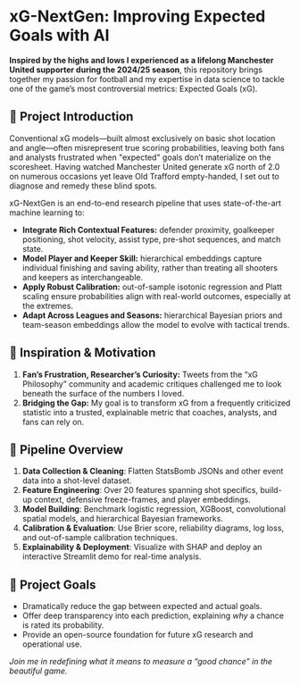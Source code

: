 # xG-NextGen: Improving Expected Goals with AI

**Inspired by the highs and lows I experienced as a lifelong Manchester United supporter during the 2024/25 season**, this repository brings together my passion for football and my expertise in data science to tackle one of the game’s most controversial metrics: Expected Goals (xG).

## 📖 Project Introduction

Conventional xG models—built almost exclusively on basic shot location and angle—often misrepresent true scoring probabilities, leaving both fans and analysts frustrated when "expected" goals don’t materialize on the scoresheet. Having watched Manchester United generate xG north of 2.0 on numerous occasions yet leave Old Trafford empty-handed, I set out to diagnose and remedy these blind spots.

xG-NextGen is an end-to-end research pipeline that uses state-of-the-art machine learning to:

* **Integrate Rich Contextual Features:** defender proximity, goalkeeper positioning, shot velocity, assist type, pre-shot sequences, and match state.
* **Model Player and Keeper Skill:** hierarchical embeddings capture individual finishing and saving ability, rather than treating all shooters and keepers as interchangeable.
* **Apply Robust Calibration:** out-of-sample isotonic regression and Platt scaling ensure probabilities align with real-world outcomes, especially at the extremes.
* **Adapt Across Leagues and Seasons:** hierarchical Bayesian priors and team-season embeddings allow the model to evolve with tactical trends.

## 🌟 Inspiration & Motivation

1. **Fan’s Frustration, Researcher’s Curiosity:** Tweets from the “xG Philosophy” community and academic critiques challenged me to look beneath the surface of the numbers I loved.
2. **Bridging the Gap:** My goal is to transform xG from a frequently criticized statistic into a trusted, explainable metric that coaches, analysts, and fans can rely on.

## 📂 Pipeline Overview

1. **Data Collection & Cleaning**: Flatten StatsBomb JSONs and other event data into a shot-level dataset.
2. **Feature Engineering**: Over 20 features spanning shot specifics, build-up context, defensive freeze-frames, and player embeddings.
3. **Model Building**: Benchmark logistic regression, XGBoost, convolutional spatial models, and hierarchical Bayesian frameworks.
4. **Calibration & Evaluation**: Use Brier score, reliability diagrams, log loss, and out-of-sample calibration techniques.
5. **Explainability & Deployment**: Visualize with SHAP and deploy an interactive Streamlit demo for real-time analysis.

## 🎯 Project Goals

* Dramatically reduce the gap between expected and actual goals.
* Offer deep transparency into each prediction, explaining *why* a chance is rated its probability.
* Provide an open-source foundation for future xG research and operational use.

*Join me in redefining what it means to measure a “good chance” in the beautiful game.*
